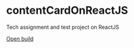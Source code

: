 # contentCardOnReactJS
Tech assignment and test project on ReactJS

<a href="http://robespierr.github.io/contentCardOnReactJS/projects/build/" target="_blank">Open build</a>
